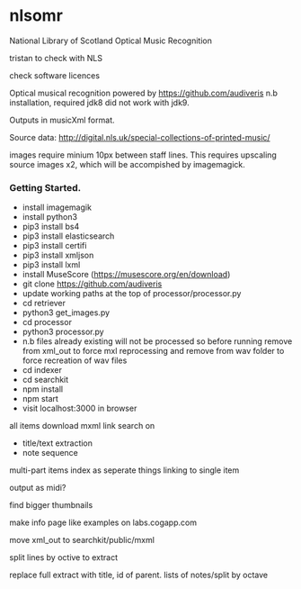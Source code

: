 # nlsomr
National Library of Scotland Optical Music Recognition

tristan to check with NLS

check software licences



Optical musical recognition powered by https://github.com/audiveris n.b installation, required jdk8 did not work with jdk9.

Outputs in musicXml format.

Source data: http://digital.nls.uk/special-collections-of-printed-music/

images require minium 10px between staff lines. This requires upscaling source images x2, which will be accompished by imagemagick.



### Getting Started.
* install imagemagik
* install python3
* pip3 install bs4
* pip3 install elasticsearch
* pip3 install certifi
* pip3 install xmljson
* pip3 install lxml
* install MuseScore (https://musescore.org/en/download)
* git clone https://github.com/audiveris
* update working paths at the top of processor/processor.py
* cd retriever
* python3 get_images.py
* cd processor
* python3 processor.py
* n.b files already existing will not be processed so before running remove from xml\_out to force mxl reprocessing and remove from wav folder to force recreation of wav files 
* cd indexer
* cd searchkit
* npm install
* npm start
* visit localhost:3000 in browser




all items
download mxml link
search on
* title/text extraction
* note sequence

multi-part items index as seperate things linking to single item

output as midi?

find bigger thumbnails

make info page like examples on labs.cogapp.com

move xml_out to searchkit/public/mxml


split lines by octive to extract

replace full extract with title, id of parent. lists of notes/split by octave


